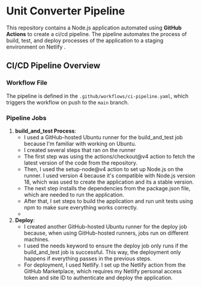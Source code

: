 # Unit Converter Pipeline

This repository contains a Node.js application automated using **GitHub Actions** to create a ci/cd pipeline. The pipeline automates the process of build, test, and deploy processes of the application to a staging environment on Netlify .

## CI/CD Pipeline Overview

### Workflow File

The pipeline is defined in the `.github/workflows/ci-pipeline.yaml`, which triggers the workflow on push to the `main` branch.

### Pipeline Jobs

1. **build_and_test Process**:
   - I used a GitHub-hosted Ubuntu runner for the build_and_test job because I'm familiar with working on Ubuntu.
   - I created several steps that ran on the runner
   - The first step was using the actions/checkout@v4 action to fetch the latest version of the code from the repository.
   - Then, I used the setup-node@v4 action to set up Node.js on the runner. I used version 4 because it's compatible with Node.js version 18, which was used to create the application and its a stable version.
   - The next step installs the dependencies from the package.json file, which are needed to run the application.
   - After that, I set steps to build the application and run unit tests using npm to make sure everything works correctly.
   - 
2. **Deploy**:
   - I created another GitHub-hosted Ubuntu runner for the deploy job because, when using GitHub-hosted runners, jobs run on different machines.
   - I used the needs keyword to ensure the deploy job only runs if the build_and_test job is successful. This way, the deployment only happens if everything passes in the previous steps.
   - For deployment, I used Netlify. I set up the Netlify action from the GitHub Marketplace, which requires my Netlify personal access token and site ID to authenticate and deploy the application.
